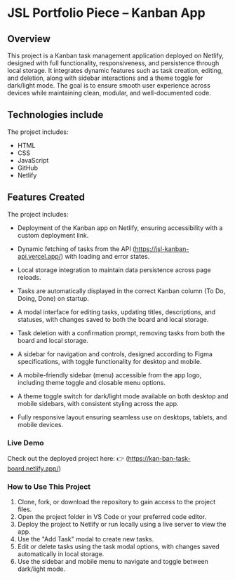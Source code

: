 # JSL Portfolio Piece – Kanban App

## Overview

This project is a Kanban task management application deployed on Netlify, designed with full functionality, responsiveness, and persistence through local storage. It integrates dynamic features such as task creation, editing, and deletion, along with sidebar interactions and a theme toggle for dark/light mode. The goal is to ensure smooth user experience across devices while maintaining clean, modular, and well-documented code.

## Technologies include

The project includes:

- HTML
- CSS
- JavaScript
- GitHub
- Netlify

## Features Created

The project includes:

- Deployment of the Kanban app on Netlify, ensuring accessibility with a custom deployment link.

- Dynamic fetching of tasks from the API (https://jsl-kanban-api.vercel.app/) with loading and error states.

- Local storage integration to maintain data persistence across page reloads.

- Tasks are automatically displayed in the correct Kanban column (To Do, Doing, Done) on startup.

- A modal interface for editing tasks, updating titles, descriptions, and statuses, with changes saved to both the board and local storage.

- Task deletion with a confirmation prompt, removing tasks from both the board and local storage.

- A sidebar for navigation and controls, designed according to Figma specifications, with toggle functionality for desktop and mobile.

- A mobile-friendly sidebar (menu) accessible from the app logo, including theme toggle and closable menu options.

- A theme toggle switch for dark/light mode available on both desktop and mobile sidebars, with consistent styling across the app.

- Fully responsive layout ensuring seamless use on desktops, tablets, and mobile devices.

### Live Demo

Check out the deployed project here:
👉 (https://kan-ban-task-board.netlify.app/)

### How to Use This Project

1. Clone, fork, or download the repository to gain access to the project files.
2. Open the project folder in VS Code or your preferred code editor.
3. Deploy the project to Netlify or run locally using a live server to view the app.
4. Use the "Add Task" modal to create new tasks.
5. Edit or delete tasks using the task modal options, with changes saved automatically in local storage.
6. Use the sidebar and mobile menu to navigate and toggle between dark/light mode.
